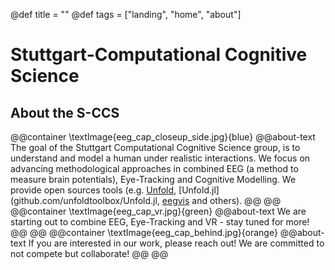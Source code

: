 @def title = ""
@def tags = ["landing", "home", "about"]
# Stuttgart-Computational Cognitive Science
## About the S-CCS
@@container
    \textImage{eeg_cap_closeup_side.jpg}{blue}
    @@about-text
	The goal of the Stuttgart Computational Cognitive Science group, is to understand and model a human under realistic interactions. We focus on advancing methodological approaches in combined EEG (a method to measure brain potentials), Eye-Tracking and Cognitive Modelling. We provide open sources tools (e.g. [Unfold](www.unfoldtoolbox.org), [Unfold.jl](github.com/unfoldtoolbox/Unfold.jl, [eegvis](github.com/behinger/eegvis) and others).
@@
@@
@@container
    \textImage{eeg_cap_vr.jpg}{green}
    @@about-text
	We are starting out to combine EEG, Eye-Tracking and VR - stay tuned for more!    
@@
@@
@@container
    \textImage{eeg_cap_behind.jpg}{orange}
	@@about-text
	If you are interested in our work, please reach out! We are committed to not compete but collaborate!
@@
@@
